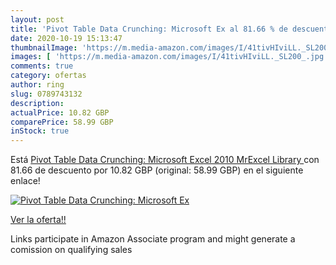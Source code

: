 ```yaml
---
layout: post
title: 'Pivot Table Data Crunching: Microsoft Ex al 81.66 % de descuento'
date: 2020-10-19 15:13:47
thumbnailImage: 'https://m.media-amazon.com/images/I/41tivHIviLL._SL200_.jpg'
images: [ 'https://m.media-amazon.com/images/I/41tivHIviLL._SL200_.jpg' ]
comments: true
category: ofertas
author: ring
slug: 0789743132
description:
actualPrice: 10.82 GBP
comparePrice: 58.99 GBP
inStock: true
---
```


Está [Pivot Table Data Crunching: Microsoft Excel 2010  MrExcel Library ](https://www.amazon.co.uk/dp/0789743132/?tag=tolees0a-21) con 81.66 de descuento por 10.82 GBP (original: 58.99 GBP) en el siguiente enlace!

[![Pivot Table Data Crunching: Microsoft Ex](https://m.media-amazon.com/images/I/41tivHIviLL._SL200_.jpg)](https://www.amazon.co.uk/dp/0789743132/?tag=tolees0a-21)

[Ver la oferta!!](https://www.amazon.co.uk/dp/0789743132/?tag=tolees0a-21)

Links participate in Amazon Associate program and might generate a comission on qualifying sales


